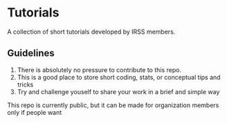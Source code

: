 # Tutorials
A collection of short tutorials developed by IRSS members.

## Guidelines

1) There is absolutely no pressure to contribute to this repo.
2) This is a good place to store short coding, stats, or conceptual tips and tricks
3) Try and challenge youself to share your work in a brief and simple way

This repo is currently public, but it can be made for organization members only if people want


